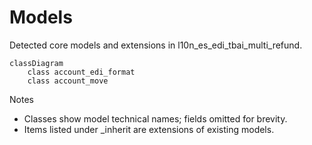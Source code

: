 # Models

Detected core models and extensions in l10n_es_edi_tbai_multi_refund.

```mermaid
classDiagram
    class account_edi_format
    class account_move
```

Notes
- Classes show model technical names; fields omitted for brevity.
- Items listed under _inherit are extensions of existing models.
